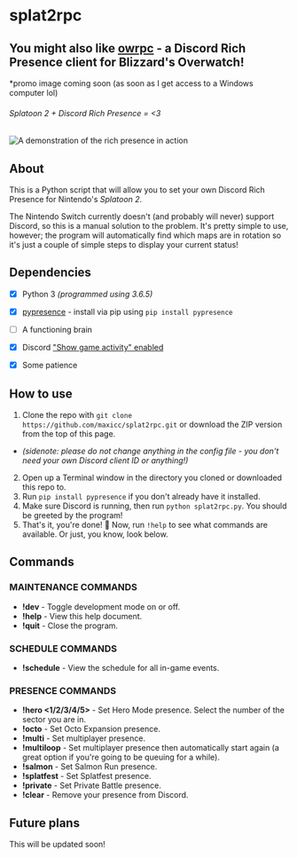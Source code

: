 # splat2rpc

## You might also like [owrpc](https://git.io/owrpc) - a Discord Rich Presence client for Blizzard's Overwatch!

*promo image coming soon (as soon as I get access to a Windows computer lol)

###### Splatoon 2 + Discord Rich Presence = <3

![A demonstration of the rich presence in action](https://f.maxic.me/Screen-Shot-2019-06-11-23-59-37.31.png)

## About

This is a Python script that will allow you to set your own Discord Rich Presence for Nintendo's *Splatoon 2*.

The Nintendo Switch currently doesn't (and probably will never) support Discord, so this is a manual solution to the problem. It's pretty simple to use, however; the program will automatically find which maps are in rotation so it's just a couple of simple steps to display your current status!

## Dependencies

- [x] Python 3 *(programmed using 3.6.5)*

- [x] [pypresence](https://github.com/qwertyquerty/pypresence) - install via pip using `pip install pypresence`

- [ ] A functioning brain

- [x] Discord ["Show game activity" enabled](https://i.imgur.com/VBAU5Cg.png)

- [x] Some patience

## How to use

1. Clone the repo with `git clone https://github.com/maxicc/splat2rpc.git` or download the ZIP version from the top of this page.
* *(sidenote: please do not change anything in the config file - you don't need your own Discord client ID or anything!)*
2. Open up a Terminal window in the directory you cloned or downloaded this repo to.
3. Run `pip install pypresence` if you don't already have it installed.
4. Make sure Discord is running, then run `python splat2rpc.py`. You should be greeted by the program!
5. That's it, you're done! 🎉 Now, run `!help` to see what commands are available. Or just, you know, look below.

## Commands
### MAINTENANCE COMMANDS
* **!dev** - Toggle development mode on or off.
* **!help** - View this help document.
* **!quit** - Close the program.

### SCHEDULE COMMANDS
* **!schedule** - View the schedule for all in-game events.

### PRESENCE COMMANDS
* **!hero <1/2/3/4/5>** - Set Hero Mode presence. Select the number of the sector you are in.
* **!octo** - Set Octo Expansion presence.
* **!multi** - Set multiplayer presence.
* **!multiloop** - Set multiplayer presence then automatically start again (a great option if you're going to be queuing for a while).
* **!salmon** - Set Salmon Run presence.
* **!splatfest** - Set Splatfest presence.
* **!private** - Set Private Battle presence.
* **!clear** - Remove your presence from Discord.

## Future plans

This will be updated soon!
